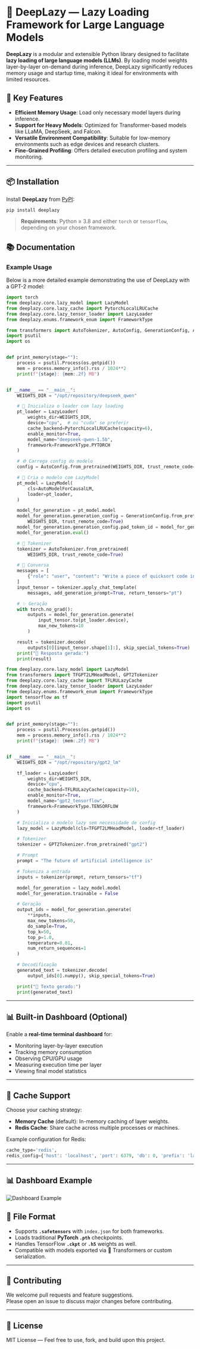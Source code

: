 # 🧠 DeepLazy — Lazy Loading Framework for Large Language Models

**DeepLazy** is a modular and extensible Python library designed to facilitate **lazy loading of large language models (LLMs)**. By loading model weights layer-by-layer on-demand during inference, DeepLazy significantly reduces memory usage and startup time, making it ideal for environments with limited resources.

## 🌟 Key Features

- **Efficient Memory Usage**: Load only necessary model layers during inference.
- **Support for Heavy Models**: Optimized for Transformer-based models like LLaMA, DeepSeek, and Falcon.
- **Versatile Environment Compatibility**: Suitable for low-memory environments such as edge devices and research clusters.
- **Fine-Grained Profiling**: Offers detailed execution profiling and system monitoring.

---

## 📦 Installation

Install **DeepLazy** from [PyPI](https://pypi.org/project/deeplazy):

```bash
pip install deeplazy
```

> **Requirements**: Python ≥ 3.8 and either `torch` or `tensorflow`, depending on your chosen framework.

## 📚 Documentation

### Example Usage

Below is a more detailed example demonstrating the use of DeepLazy with a GPT-2 model:

```python
import torch
from deeplazy.core.lazy_model import LazyModel
from deeplazy.core.lazy_cache import PytorchLocalLRUCache
from deeplazy.core.lazy_tensor_loader import LazyLoader
from deeplazy.enums.framework_enum import FrameworkType

from transformers import AutoTokenizer, AutoConfig, GenerationConfig, AutoModelForCausalLM
import psutil
import os


def print_memory(stage=""):
    process = psutil.Process(os.getpid())
    mem = process.memory_info().rss / 1024**2
    print(f"{stage}: {mem:.2f} MB")


if __name__ == "__main__":
    WEIGHTS_DIR = "/opt/repository/deepseek_qwen"

    # 🔁 Inicializa o loader com lazy loading
    pt_loader = LazyLoader(
        weights_dir=WEIGHTS_DIR,
        device="cpu",  # ou "cuda" se preferir
        cache_backend=PytorchLocalLRUCache(capacity=6),
        enable_monitor=True,
        model_name="deepseek-qwen-1.5b",
        framework=FrameworkType.PYTORCH
    )

    # ⚙️ Carrega config do modelo
    config = AutoConfig.from_pretrained(WEIGHTS_DIR, trust_remote_code=True)

    # 🧠 Cria o modelo com LazyModel
    pt_model = LazyModel(
        cls=AutoModelForCausalLM,
        loader=pt_loader,
    )

    model_for_generation = pt_model.model
    model_for_generation.generation_config = GenerationConfig.from_pretrained(
        WEIGHTS_DIR, trust_remote_code=True)
    model_for_generation.generation_config.pad_token_id = model_for_generation.generation_config.eos_token_id
    model_for_generation.eval()

    # 🧾 Tokenizer
    tokenizer = AutoTokenizer.from_pretrained(
        WEIGHTS_DIR, trust_remote_code=True)

    # 💬 Conversa
    messages = [
        {"role": "user", "content": "Write a piece of quicksort code in C++"}
    ]
    input_tensor = tokenizer.apply_chat_template(
        messages, add_generation_prompt=True, return_tensors="pt")

    # ✨ Geração
    with torch.no_grad():
        outputs = model_for_generation.generate(
            input_tensor.to(pt_loader.device),
            max_new_tokens=10
        )

    result = tokenizer.decode(
        outputs[0][input_tensor.shape[1]:], skip_special_tokens=True)
    print("📝 Resposta gerada:")
    print(result)
```

```python
from deeplazy.core.lazy_model import LazyModel
from transformers import TFGPT2LMHeadModel, GPT2Tokenizer
from deeplazy.core.lazy_cache import TFLRULazyCache
from deeplazy.core.lazy_tensor_loader import LazyLoader
from deeplazy.enums.framework_enum import FrameworkType
import tensorflow as tf
import psutil
import os


def print_memory(stage=""):
    process = psutil.Process(os.getpid())
    mem = process.memory_info().rss / 1024**2
    print(f"{stage}: {mem:.2f} MB")


if __name__ == "__main__":
    WEIGHTS_DIR = "/opt/repository/gpt2_lm"

    tf_loader = LazyLoader(
        weights_dir=WEIGHTS_DIR,
        device="cpu",
        cache_backend=TFLRULazyCache(capacity=10),
        enable_monitor=True,
        model_name="gpt2_tensorflow",
        framework=FrameworkType.TENSORFLOW
    )

    # Inicializa o modelo lazy sem necessidade de config
    lazy_model = LazyModel(cls=TFGPT2LMHeadModel, loader=tf_loader)

    # Tokenizer
    tokenizer = GPT2Tokenizer.from_pretrained("gpt2")

    # Prompt
    prompt = "The future of artificial intelligence is"

    # Tokeniza a entrada
    inputs = tokenizer(prompt, return_tensors="tf")

    model_for_generation = lazy_model.model
    model_for_generation.trainable = False

    # Geração
    output_ids = model_for_generation.generate(
        **inputs,
        max_new_tokens=50,
        do_sample=True,
        top_k=50,
        top_p=1.0,
        temperature=0.01,
        num_return_sequences=1
    )

    # Decodificação
    generated_text = tokenizer.decode(
        output_ids[0].numpy(), skip_special_tokens=True)

    print("📝 Texto gerado:")
    print(generated_text)
```

---

## 📊 Built-in Dashboard (Optional)

Enable a **real-time terminal dashboard** for:

- Monitoring layer-by-layer execution
- Tracking memory consumption
- Observing CPU/GPU usage
- Measuring execution time per layer
- Viewing final model statistics

---

## 🔧 Cache Support

Choose your caching strategy:

- **Memory Cache** (default): In-memory caching of layer weights.
- **Redis Cache**: Share cache across multiple processes or machines.

Example configuration for Redis:

```python
cache_type='redis',
redis_config={'host': 'localhost', 'port': 6379, 'db': 0, 'prefix': 'layer_cache'}
```

---

## 📊 Dashboard Example

![Dashboard Example](./docs/dashboard.png)

## 📁 File Format

- Supports **`.safetensors`** with `index.json` for both frameworks.
- Loads traditional **PyTorch `.pth`** checkpoints.
- Handles TensorFlow **`.ckpt`** or **`.h5`** weights as well.
- Compatible with models exported via 🤗 Transformers or custom serialization.

---

## 🤝 Contributing

We welcome pull requests and feature suggestions.  
Please open an issue to discuss major changes before contributing.

---

## 📜 License

MIT License — Feel free to use, fork, and build upon this project.
